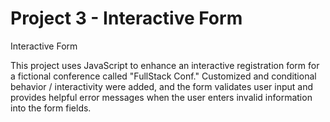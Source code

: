 # Project 3 - Interactive Form
 Interactive Form

This project uses JavaScript to enhance an interactive registration form for a fictional conference called "FullStack Conf."
Customized and conditional behavior / interactivity were added, and the form validates user input and provides helpful error messages when the user enters invalid information into the form fields.